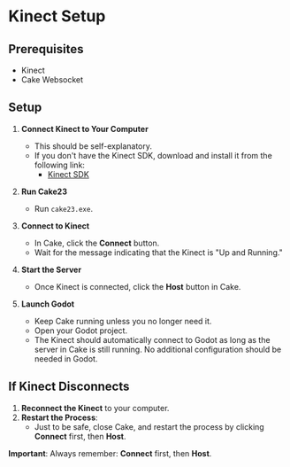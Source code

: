# Kinect Setup

## Prerequisites

- Kinect
- Cake Websocket

## Setup

1. **Connect Kinect to Your Computer**
   - This should be self-explanatory.
   - If you don't have the Kinect SDK, download and install it from the following link:
     - [Kinect SDK](https://learn.microsoft.com/en-us/previous-versions/windows/kinect/dn799271(v=ieb.10)?redirectedfrom=MSDN)

2. **Run Cake23**
   - Run `cake23.exe`.

3. **Connect to Kinect**
   - In Cake, click the **Connect** button.
   - Wait for the message indicating that the Kinect is "Up and Running."

4. **Start the Server**
   - Once Kinect is connected, click the **Host** button in Cake.

5. **Launch Godot**
   - Keep Cake running unless you no longer need it.
   - Open your Godot project.
   - The Kinect should automatically connect to Godot as long as the server in Cake is still running. No additional configuration should be needed in Godot.

## If Kinect Disconnects

1. **Reconnect the Kinect** to your computer.
2. **Restart the Process**:
   - Just to be safe, close Cake, and restart the process by clicking **Connect** first, then **Host**.

**Important**: Always remember: **Connect** first, then **Host**.
